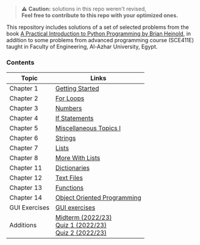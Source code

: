> :warning: **Caution:** solutions in this repo weren't revised,  
**Feel free to contribute to this repo with your optimized ones.**

This repository includes solutions of a set of selected problems from the book [A Practical Introduction to Python Programming by Brian Heinold](https://www.brianheinold.net/python/A_Practical_Introduction_to_Python_Programming_Heinold.pdf), in addition to some problems from advanced programming course (SCE411E) taught in Faculty of Engineering, Al-Azhar University, Egypt.

### Contents
| Topic         | Links                                                                                                           |
|---------------|-----------------------------------------------------------------------------------------------------------------|
| Chapter 1     | [Getting Started](Chapter_1_Getting_Started)                                                                    |
| Chapter 2     | [For Loops](Chapter_2_For_Loops)                                                                                |
| Chapter 3     | [Numbers](Chapter_3_Numbers)                                                                                    |
| Chapter 4     | [If Statements](Chapter_4_if_statements)                                                                        |
| Chapter 5     | [Miscellaneous Topics I](Chapter_5_Miscellaneous_Topics_I)                                                      |
| Chapter 6     | [Strings](Chapter_6_Strings)                                                                                    |
| Chapter 7     | [Lists](Chapter_7_Lists)                                                                                        |
| Chapter 8     | [More With Lists](Chapter_8_More_With_Lists)                                                                    |
| Chapter 11    | [Dictionaries](Chapter_11_Dictionaries)                                                                         |
| Chapter 12    | [Text Files](Chapter_12_Text_Files)                                                                             |
| Chapter 13    | [Functions](Chapter_13_Functions)                                                                               |
| Chapter 14    | [Object Oriented Programming](Chapter_14_Object_Oriented_Programming)                                           |
| GUI Exercises | [GUI exercises](GUI_exercises)                                                                                  |
| Additions     | [Midterm (2022/23)](midterm.py)<br/>       [Quiz 1 (2022/23)](quiz_1.py)<br/>     [Quiz 2 (2022/23)](quiz_2.py) |
